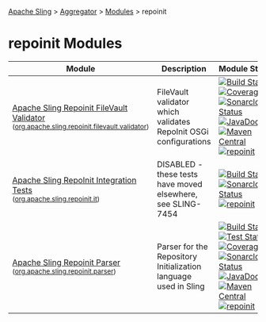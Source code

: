 [Apache Sling](https://sling.apache.org) > [Aggregator](https://github.com/apache/sling-aggregator/) > [Modules](https://github.com/apache/sling-aggregator/blob/master/docs/modules.md) > repoinit
# repoinit Modules

| Module | Description | Module&nbsp;Status | Pull&nbsp;Requests |
|---    |---    |---    |---    |
| [Apache Sling Repoinit FileVault Validator](https://github.com/apache/sling-org-apache-sling-repoinit-filevault-validator) <br/> <small>([org.apache.sling.repoinit.filevault.validator](https://search.maven.org/#search%7Cga%7C1%7Cg%3A%22org.apache.sling%22%20a%3A%22org.apache.sling.repoinit.filevault.validatorD%22))</small> | FileVault validator which validates RepoInit OSGi configurations | &#32;[![Build Status](https://ci-builds.apache.org/job/Sling/job/modules/job/sling-org-apache-sling-repoinit-filevault-validator/job/master/badge/icon)](https://ci-builds.apache.org/job/Sling/job/modules/job/sling-org-apache-sling-repoinit-filevault-validator/job/master/)&#32;[![Coverage](https://sonarcloud.io/api/project_badges/measure?project=apache_sling-org-apache-sling-repoinit-filevault-validator&metric=coverage)](https://sonarcloud.io/dashboard?id=apache_sling-org-apache-sling-repoinit-filevault-validator)&#32;[![Sonarcloud Status](https://sonarcloud.io/api/project_badges/measure?project=apache_sling-org-apache-sling-repoinit-filevault-validator&metric=alert_status)](https://sonarcloud.io/dashboard?id=apache_sling-org-apache-sling-repoinit-filevault-validator)&#32;[![JavaDoc](https://www.javadoc.io/badge/org.apache.sling/org.apache.sling.repoinit.filevault.validator.svg)](https://www.javadoc.io/doc/org.apache.sling/org.apache.sling.repoinit.filevault.validator)&#32;[![Maven Central](https://maven-badges.herokuapp.com/maven-central/org.apache.sling/org.apache.sling.repoinit.filevault.validator/badge.svg)](https://search.maven.org/#search%7Cga%7C1%7Cg%3A%22org.apache.sling%22%20a%3A%22org.apache.sling.repoinit.filevault.validator%22)&#32;[![repoinit](https://sling.apache.org/badges/group-repoinit.svg)](https://github.com/apache/sling-aggregator/blob/master/docs/groups/repoinit.md) | &#32;[![Pull Requests](https://img.shields.io/github/issues-pr/apache/sling-org-apache-sling-repoinit-filevault-validator.svg)](https://github.com/apache/sling-org-apache-sling-repoinit-filevault-validator/pulls) |
| [Apache Sling RepoInit Integration Tests](https://github.com/apache/sling-org-apache-sling-repoinit-it) <br/> <small>([org.apache.sling.repoinit.it](https://search.maven.org/#search%7Cga%7C1%7Cg%3A%22org.apache.sling%22%20a%3A%22org.apache.sling.repoinit.itD%22))</small> |  		DISABLED - these tests have moved elsewhere, see SLING-7454    | &#32;[![Build Status](https://ci-builds.apache.org/job/Sling/job/modules/job/sling-org-apache-sling-repoinit-it/job/master/badge/icon)](https://ci-builds.apache.org/job/Sling/job/modules/job/sling-org-apache-sling-repoinit-it/job/master/)&#32;[![Sonarcloud Status](https://sonarcloud.io/api/project_badges/measure?project=apache_sling-org-apache-sling-repoinit-it&metric=alert_status)](https://sonarcloud.io/dashboard?id=apache_sling-org-apache-sling-repoinit-it)&#32;[![repoinit](https://sling.apache.org/badges/group-repoinit.svg)](https://github.com/apache/sling-aggregator/blob/master/docs/groups/repoinit.md) | &#32;[![Pull Requests](https://img.shields.io/github/issues-pr/apache/sling-org-apache-sling-repoinit-it.svg)](https://github.com/apache/sling-org-apache-sling-repoinit-it/pulls) |
| [Apache Sling Repoinit Parser](https://github.com/apache/sling-org-apache-sling-repoinit-parser) <br/> <small>([org.apache.sling.repoinit.parser](https://search.maven.org/#search%7Cga%7C1%7Cg%3A%22org.apache.sling%22%20a%3A%22org.apache.sling.repoinit.parserD%22))</small> | Parser for the Repository Initialization language used in Sling | &#32;[![Build Status](https://ci-builds.apache.org/job/Sling/job/modules/job/sling-org-apache-sling-repoinit-parser/job/master/badge/icon)](https://ci-builds.apache.org/job/Sling/job/modules/job/sling-org-apache-sling-repoinit-parser/job/master/)&#32;[![Test Status](https://img.shields.io/jenkins/tests.svg?jobUrl=https://ci-builds.apache.org/job/Sling/job/modules/job/sling-org-apache-sling-repoinit-parser/job/master/)](https://ci-builds.apache.org/job/Sling/job/modules/job/sling-org-apache-sling-repoinit-parser/job/master/test/?width=800&height=600)&#32;[![Coverage](https://sonarcloud.io/api/project_badges/measure?project=apache_sling-org-apache-sling-repoinit-parser&metric=coverage)](https://sonarcloud.io/dashboard?id=apache_sling-org-apache-sling-repoinit-parser)&#32;[![Sonarcloud Status](https://sonarcloud.io/api/project_badges/measure?project=apache_sling-org-apache-sling-repoinit-parser&metric=alert_status)](https://sonarcloud.io/dashboard?id=apache_sling-org-apache-sling-repoinit-parser)&#32;[![JavaDoc](https://www.javadoc.io/badge/org.apache.sling/org.apache.sling.repoinit.parser.svg)](https://www.javadoc.io/doc/org.apache.sling/org.apache.sling.repoinit.parser)&#32;[![Maven Central](https://maven-badges.herokuapp.com/maven-central/org.apache.sling/org.apache.sling.repoinit.parser/badge.svg)](https://search.maven.org/#search%7Cga%7C1%7Cg%3A%22org.apache.sling%22%20a%3A%22org.apache.sling.repoinit.parser%22)&#32;[![repoinit](https://sling.apache.org/badges/group-repoinit.svg)](https://github.com/apache/sling-aggregator/blob/master/docs/groups/repoinit.md) | &#32;[![Pull Requests](https://img.shields.io/github/issues-pr/apache/sling-org-apache-sling-repoinit-parser.svg)](https://github.com/apache/sling-org-apache-sling-repoinit-parser/pulls) |